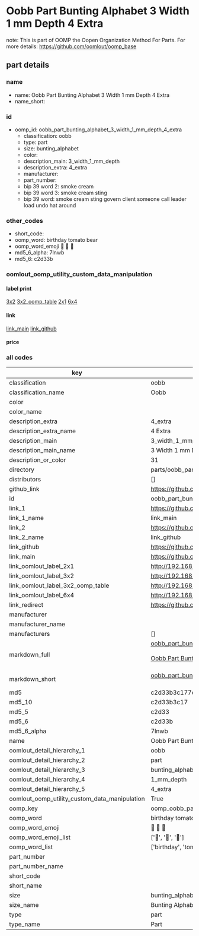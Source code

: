 # Oobb Part Bunting Alphabet 3 Width 1 mm Depth 4 Extra  

note: This is part of OOMP the Oopen Organization Method For Parts. For more details: https://github.com/oomlout/oomp_base

##  part details
  







### name
* name: Oobb Part Bunting Alphabet 3 Width 1 mm Depth 4 Extra
* name_short: 
### id
* oomp_id: oobb_part_bunting_alphabet_3_width_1_mm_depth_4_extra
  * classification: oobb
  * type: part
  * size: bunting_alphabet
  * color: 
  * description_main: 3_width_1_mm_depth
  * description_extra: 4_extra
  * manufacturer: 
  * part_number: 
  * bip 39 word 2: smoke cream
  * bip 39 word 3: smoke cream sting
  * bip 39 word: smoke cream sting govern client someone call leader load undo hat around

### other_codes
* short_code: 
* oomp_word: birthday tomato bear
* oomp_word_emoji :birthday: :tomato: :bear:
* md5_6_alpha: 7lnwb
* md5_6: c2d33b






### oomlout_oomp_utility_custom_data_manipulation
#### label print
[3x2](http://192.168.1.245:1112/?label=oomp%207lnwb)
[3x2_oomp_table](http://192.168.1.108:1112/?label=oomp%207lnwb)
[2x1](http://192.168.1.242:1112/?label=oomp%207lnwb)
[6x4](http://192.168.1.55:1112/?label=oomp%207lnwb)    

#### link

[link_main](https://github.com/oomlout/oomlout_oomp_version_1_messy/tree/main/parts/oobb_part_bunting_alphabet_3_width_1_mm_depth_4_extra) [link_github](https://github.com/oomlout/oomlout_oomp_version_1_messy/tree/main/parts/oobb_part_bunting_alphabet_3_width_1_mm_depth_4_extra)                             

#### price







### all codes 
| key | value |  
| --- | --- |  
| classification | oobb |  
| classification_name | Oobb |  
| color |  |  
| color_name |  |  
| description_extra | 4_extra |  
| description_extra_name | 4 Extra |  
| description_main | 3_width_1_mm_depth |  
| description_main_name | 3 Width 1 mm Depth |  
| description_or_color | 31 |  
| directory | parts/oobb_part_bunting_alphabet_3_width_1_mm_depth_4_extra |  
| distributors | [] |  
| github_link | https://github.com/oomlout/oomlout_oomp_part_src/tree/main/parts/oobb_part_bunting_alphabet_3_width_1_mm_depth_4_extra |  
| id | oobb_part_bunting_alphabet_3_width_1_mm_depth_4_extra |  
| link_1 | https://github.com/oomlout/oomlout_oomp_version_1_messy/tree/main/parts/oobb_part_bunting_alphabet_3_width_1_mm_depth_4_extra |  
| link_1_name | link_main |  
| link_2 | https://github.com/oomlout/oomlout_oomp_version_1_messy/tree/main/parts/oobb_part_bunting_alphabet_3_width_1_mm_depth_4_extra |  
| link_2_name | link_github |  
| link_github | https://github.com/oomlout/oomlout_oomp_version_1_messy/tree/main/parts/oobb_part_bunting_alphabet_3_width_1_mm_depth_4_extra |  
| link_main | https://github.com/oomlout/oomlout_oomp_version_1_messy/tree/main/parts/oobb_part_bunting_alphabet_3_width_1_mm_depth_4_extra |  
| link_oomlout_label_2x1 | http://192.168.1.242:1112/?label=oomp%207lnwb |  
| link_oomlout_label_3x2 | http://192.168.1.245:1112/?label=oomp%207lnwb |  
| link_oomlout_label_3x2_oomp_table | http://192.168.1.108:1112/?label=oomp%207lnwb |  
| link_oomlout_label_6x4 | http://192.168.1.55:1112/?label=oomp%207lnwb |  
| link_redirect | https://github.com/oomlout/oomlout_oomp_version_1_messy/tree/main/parts/oobb_part_bunting_alphabet_3_width_1_mm_depth_4_extra |  
| manufacturer |  |  
| manufacturer_name |  |  
| manufacturers | [] |  
| markdown_full | [oobb_part_bunting_alphabet_3_width_1_mm_depth_4_extra](none)<br>[](none)<br>[Oobb Part Bunting Alphabet 3 Width 1 Mm Depth 4 Extra](none)<br><br> |  
| markdown_short | [oobb_part_bunting_alphabet_3_width_1_mm_depth_4_extra](none)<br><br> |  
| md5 | c2d33b3c177e840f3c156651abccbe66 |  
| md5_10 | c2d33b3c17 |  
| md5_5 | c2d33 |  
| md5_6 | c2d33b |  
| md5_6_alpha | 7lnwb |  
| name | Oobb Part Bunting Alphabet 3 Width 1 mm Depth 4 Extra |  
| oomlout_detail_hierarchy_1 | oobb |  
| oomlout_detail_hierarchy_2 | part |  
| oomlout_detail_hierarchy_3 | bunting_alphabet |  
| oomlout_detail_hierarchy_4 | 1_mm_depth |  
| oomlout_detail_hierarchy_5 | 4_extra |  
| oomlout_oomp_utility_custom_data_manipulation | True |  
| oomp_key | oomp_oobb_part_bunting_alphabet_3_width_1_mm_depth_4_extra |  
| oomp_word | birthday tomato bear |  
| oomp_word_emoji | :birthday: :tomato: :bear: |  
| oomp_word_emoji_list | [':birthday:', ':tomato:', ':bear:'] |  
| oomp_word_list | ['birthday', 'tomato', 'bear'] |  
| part_number |  |  
| part_number_name |  |  
| short_code |  |  
| short_name |  |  
| size | bunting_alphabet |  
| size_name | Bunting Alphabet |  
| type | part |  
| type_name | Part |  
